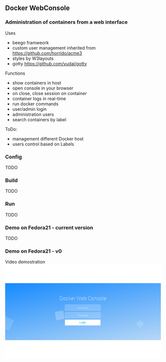 ## Docker WebConsole

### Administration of containers from a web interface

Uses
- beego framweork
- custom user management inherited from https://github.com/horrido/acme3
- styles by W3layouts
- gotty https://github.com/yudai/gotty

Functions
- show containers in host
- open console in your browser
- on close, close session on container
- container logs in real-time
- run docker commands
- user/admin login
- administration users
- search containers by label

ToDo:
- management different Docker host
- users control based on Labels

### Config
TODO

### Build
TODO

### Run
TODO

### Demo on Fedora21 - current version
TODO

### Demo on Fedora21 - v0

Video demostration  
[![Live demo](https://raw.githubusercontent.com/robfrut135/DockerWebConsole/master/media/v0/default.png)](https://drive.google.com/file/d/0BymCGWR0IjzkbzBwLWpoMGtjYjA/view?usp=sharing)
